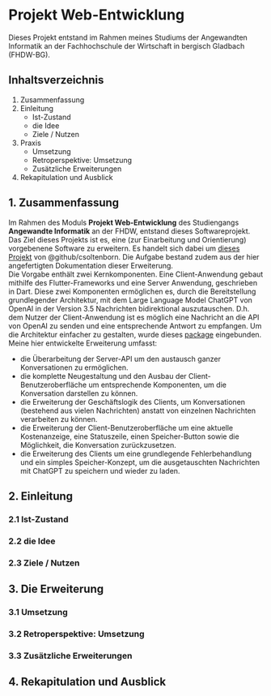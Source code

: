 # Projekt Web-Entwicklung
Dieses Projekt entstand im Rahmen meines Studiums der Angewandten Informatik an der Fachhochschule der Wirtschaft in bergisch Gladbach (FHDW-BG).

## Inhaltsverzeichnis
1. Zusammenfassung
2. Einleitung
    - Ist-Zustand
    - die Idee
    - Ziele / Nutzen
3. Praxis
    - Umsetzung
    - Retroperspektive: Umsetzung
    - Zusätzliche Erweiterungen
4. Rekapitulation und Ausblick

## 1. Zusammenfassung

Im Rahmen des Moduls __Projekt Web-Entwicklung__ des Studiengangs __Angewandte Informatik__ an der FHDW, entstand dieses Softwareprojekt. Das Ziel dieses Projekts ist es, eine (zur Einarbeitung und Orientierung) vorgebenene Software zu erweitern. Es handelt sich dabei um [dieses Projekt](https://github.com/csoltenborn/web_entwicklung_BFAX422A/tree/master) von 
@github/csoltenborn. Die Aufgabe bestand zudem aus der hier angefertigten Dokumentation dieser Erweiterung.  
Die Vorgabe enthält zwei Kernkomponenten. 
Eine Client-Anwendung gebaut mithilfe des Flutter-Frameworks und eine Server Anwendung, geschrieben in Dart. 
Diese zwei Komponenten ermöglichen es, durch die Bereitstellung grundlegender Architektur, mit dem Large Language Model ChatGPT von OpenAI in der Version 3.5 Nachrichten bidirektional auszutauschen. D.h. dem Nutzer der Client-Anwendung ist es möglich eine Nachricht an die API von OpenAI zu senden und eine entsprechende Antwort zu empfangen. Um die Architektur einfacher zu gestalten, wurde dieses [package](https://pub.dev/packages/chat_gpt_sdk) eingebunden.
Meine hier entwickelte Erweiterung umfasst:
- die Überarbeitung der Server-API um den austausch ganzer Konversationen zu ermöglichen.
- die komplette Neugestaltung und den Ausbau der Client-Benutzeroberfläche um 
entsprechende Komponenten, um die Konversation darstellen zu können.
- die Erweiterung der Geschäftslogik des Clients, um Konversationen (bestehend aus vielen Nachrichten) anstatt von
 einzelnen Nachrichten verarbeiten zu können.
- die Erweiterung der Client-Benutzeroberfläche um eine aktuelle Kostenanzeige, eine Statuszeile, einen Speicher-Button sowie die Möglichkeit, die Konversation zurückzusetzen.
- die Erweiterung des Clients um eine grundlegende Fehlerbehandlung und ein simples Speicher-Konzept, um die ausgetauschten Nachrichten mit ChatGPT zu speichern und wieder zu laden.


## 2. Einleitung

### 2.1 Ist-Zustand

### 2.2 die Idee

### 2.3 Ziele / Nutzen

## 3. Die Erweiterung

### 3.1 Umsetzung

### 3.2 Retroperspektive: Umsetzung

### 3.3 Zusätzliche Erweiterungen

## 4. Rekapitulation und Ausblick